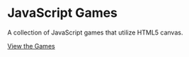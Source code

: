 # JavaScript Games
A collection of JavaScript games that utilize HTML5 canvas.

[View the Games](https://megancoyle.github.io/javascript-games/)
